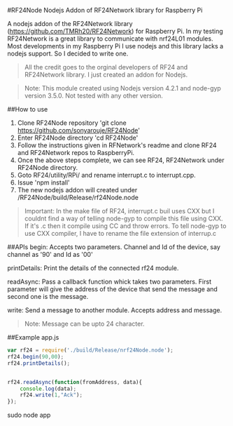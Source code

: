 #RF24Node
Nodejs Addon of RF24Network library for Raspberry Pi

A nodejs addon of the RF24Network library (https://github.com/TMRh20/RF24Network) for Raspberry Pi. In my testing RF24Network is a great library to communicate with nrf24L01 modules. Most developments in my Raspberry Pi I use nodejs and this library lacks a nodejs support. So I decided to write one.

>All the credit goes to the orginal developers of RF24 and RF24Network library. I just created an addon for Nodejs.

>Note: This module created using Nodejs version 4.2.1 and node-gyp version 3.5.0. Not tested with any other version.

##How to use
1. Clone RF24Node repository 'git clone https://github.com/sonyarouje/RF24Node'
2. Enter RF24Node directory 'cd RF24Node'
3. Follow the instructions given in RFNetwork's readme and clone RF24 and RF24Network repos to RaspberryPi.
4. Once the above steps complete, we can see RF24, RF24Network under RF24Node directory.
5. Goto RF24/utility/RPi/ and rename interrupt.c to interrupt.cpp. 
5. Issue 'npm install'
6. The new nodejs addon will created under /RF24Node/build/Release/rf24Node.node

>Important: In the make file of RF24, interrupt.c buil uses CXX but I couldnt find a way of telling node-gyp to compile this file using CXX. If it's .c then it compile using CC and throw errors. To tell node-gyp to use CXX compiler, I have to rename the file extension of interrup.c


##APIs
begin: Accepts two parameters. Channel and Id of the device, say channel as '90' and Id as '00'

printDetails: Print the details of the connected rf24 module.

readAsync: Pass a callback function whick takes two parameters. First parameter will give the address of the device that send the message and second one is the message.

write: Send a message to another module. Accepts address and message.

>Note: Message can be upto 24 character. 

##Example
app.js
```javascript
var rf24 = require('./build/Release/nrf24Node.node');
rf24.begin(90,00);
rf24.printDetails();


rf24.readAsync(function(fromAddress, data){
    console.log(data);
    rf24.write(1,"Ack");
});
```

sudo node app
